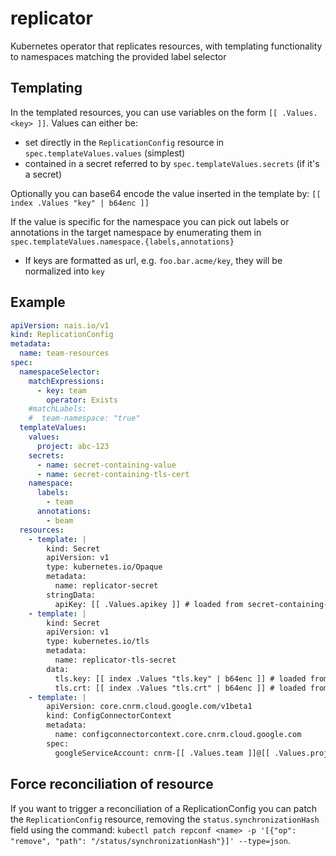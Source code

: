 # replicator

Kubernetes operator that replicates resources, with templating functionality to namespaces matching the provided label selector

## Templating

In the templated resources, you can use variables on the form `[[ .Values.<key> ]]`. 
Values can either be: 
- set directly in the `ReplicationConfig` resource in `spec.templateValues.values` (simplest)
- contained in a secret referred to by `spec.templateValues.secrets` (if it's a secret)

Optionally you can base64 encode the value inserted in the template by:
`[[ index .Values "key" | b64enc ]]`

If the value is specific for the namespace you can pick out labels or annotations in the target namespace by enumerating them in `spec.templateValues.namespace.{labels,annotations}`
  - If keys are formatted as url, e.g. `foo.bar.acme/key`, they will be normalized into `key`

## Example

```yaml
apiVersion: nais.io/v1
kind: ReplicationConfig
metadata:
  name: team-resources
spec:
  namespaceSelector:
    matchExpressions:
      - key: team
        operator: Exists
    #matchLabels:
    #  team-namespace: "true"
  templateValues:
    values: 
      project: abc-123
    secrets:
      - name: secret-containing-value
      - name: secret-containing-tls-cert
    namespace:
      labels:
        - team
      annotations:
        - beam
  resources:
    - template: |
        kind: Secret
        apiVersion: v1
        type: kubernetes.io/Opaque
        metadata:
          name: replicator-secret
        stringData:
          apiKey: [[ .Values.apikey ]] # loaded from secret-containing-value
    - template: |
        kind: Secret
        apiVersion: v1
        type: kubernetes.io/tls
        metadata:
          name: replicator-tls-secret
        data:
          tls.key: [[ index .Values "tls.key" | b64enc ]] # loaded from secret-containing-tls-cert
          tls.crt: [[ index .Values "tls.crt" | b64enc ]] # loaded from secret-containing-tls-cert
    - template: |
        apiVersion: core.cnrm.cloud.google.com/v1beta1
        kind: ConfigConnectorContext
        metadata:          
          name: configconnectorcontext.core.cnrm.cloud.google.com
        spec:
          googleServiceAccount: cnrm-[[ .Values.team ]]@[[ .Values.project ]].iam.gserviceaccount.com
```

## Force reconciliation of resource
If you want to trigger a reconciliation of a ReplicationConfig you can patch the `ReplicationConfig` resource, removing the `status.synchronizationHash` field using the command: `kubectl patch repconf <name> -p '[{"op": "remove", "path": "/status/synchronizationHash"}]' --type=json`. 
